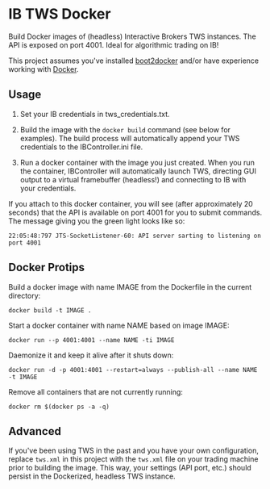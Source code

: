 # IB TWS Docker
Build Docker images of (headless) Interactive Brokers TWS instances.
The API is exposed on port 4001. Ideal for algorithmic trading on IB!

This project assumes you've installed [boot2docker](http://boot2docker.io/)
and/or have experience working with [Docker](http://docker.io).

## Usage
1. Set your IB credentials in tws_credentials.txt.

2. Build the image with the `docker build` command (see below for examples).
The build process will automatically append your TWS credentials to the
IBController.ini file.

3. Run a docker container with the image you just created. When you run
the container, IBController will automatically launch TWS, directing GUI output
to a virtual framebuffer (headless!) and connecting to IB with your credentials.

If you attach to this docker container, you will see (after approximately 20
seconds) that the API is available on port 4001 for you to submit commands.
The message giving you the green light looks like so:

```
22:05:48:797 JTS-SocketListener-60: API server sarting to listening on port 4001
```

## Docker Protips
Build a docker image with name IMAGE from the Dockerfile in the current directory:
```
docker build -t IMAGE .
```

Start a docker container with name NAME based on image IMAGE:
```
docker run --p 4001:4001 --name NAME -ti IMAGE
```

Daemonize it and keep it alive after it shuts down:
```
docker run -d -p 4001:4001 --restart=always --publish-all --name NAME -t IMAGE
```

Remove all containers that are not currently running:
```
docker rm $(docker ps -a -q)
```

## Advanced
If you've been using TWS in the past and you have your own configuration,
replace `tws.xml` in this project with the `tws.xml` file on your trading
machine prior to building the image. This way, your settings (API port, etc.)
should persist in the Dockerized, headless TWS instance.
